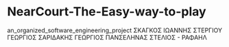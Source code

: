 # NearCourt-The-Easy-way-to-play
an_organized_software_engineering_project
ΣΚΑΓΚΟΣ ΙΩΑΝΝΗΣ
ΣΤΕΡΓΙΟΥ ΓΕΩΡΓΙΟΣ
ΣΑΡΙΔΑΚΗΣ ΓΕΩΡΓΙΟΣ
ΠΑΝΣΕΛΗΝΑΣ ΣΤΕΛΙΟΣ - ΡΑΦΑΗΛ
